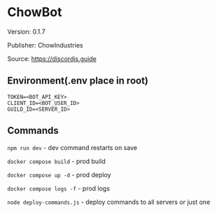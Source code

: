 # ChowBot

Version: 0.1.7

Publisher: ChowIndustries

Source: https://discordjs.guide

## Environment(.env place in root)

```
TOKEN=<BOT_API_KEY>
CLIENT_ID=<BOT_USER_ID>
GUILD_ID=<SERVER_ID>
```

## Commands

`npm run dev` - dev command restarts on save

`docker compose build` - prod build

`docker compose up -d` - prod deploy

`docker compose logs -f` - prod logs

`node deploy-commands.js` - deploy commands to all servers or just one
